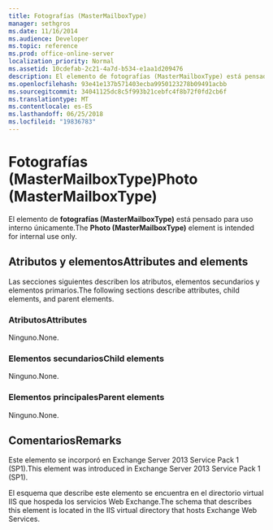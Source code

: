 ```yaml
---
title: Fotografías (MasterMailboxType)
manager: sethgros
ms.date: 11/16/2014
ms.audience: Developer
ms.topic: reference
ms.prod: office-online-server
localization_priority: Normal
ms.assetid: 10cdefab-2c21-4a7d-b534-e1aa1d209476
description: El elemento de fotografías (MasterMailboxType) está pensado para uso interno únicamente.
ms.openlocfilehash: 93e41e137b571403ecba9950123278b09491acbb
ms.sourcegitcommit: 34041125dc8c5f993b21cebfc4f8b72f0fd2cb6f
ms.translationtype: MT
ms.contentlocale: es-ES
ms.lasthandoff: 06/25/2018
ms.locfileid: "19836783"
---
```

# <a name="photo-mastermailboxtype"></a><span data-ttu-id="25dd3-103">Fotografías (MasterMailboxType)</span><span class="sxs-lookup"><span data-stu-id="25dd3-103">Photo (MasterMailboxType)</span></span>

<span data-ttu-id="25dd3-104">El elemento de **fotografías (MasterMailboxType)** está pensado para uso interno únicamente.</span><span class="sxs-lookup"><span data-stu-id="25dd3-104">The **Photo (MasterMailboxType)** element is intended for internal use only.</span></span> 

## <a name="attributes-and-elements"></a><span data-ttu-id="25dd3-105">Atributos y elementos</span><span class="sxs-lookup"><span data-stu-id="25dd3-105">Attributes and elements</span></span>

<span data-ttu-id="25dd3-106">Las secciones siguientes describen los atributos, elementos secundarios y elementos primarios.</span><span class="sxs-lookup"><span data-stu-id="25dd3-106">The following sections describe attributes, child elements, and parent elements.</span></span>
  
### <a name="attributes"></a><span data-ttu-id="25dd3-107">Atributos</span><span class="sxs-lookup"><span data-stu-id="25dd3-107">Attributes</span></span>

<span data-ttu-id="25dd3-108">Ninguno.</span><span class="sxs-lookup"><span data-stu-id="25dd3-108">None.</span></span>
  
### <a name="child-elements"></a><span data-ttu-id="25dd3-109">Elementos secundarios</span><span class="sxs-lookup"><span data-stu-id="25dd3-109">Child elements</span></span>

<span data-ttu-id="25dd3-110">Ninguno.</span><span class="sxs-lookup"><span data-stu-id="25dd3-110">None.</span></span>
  
### <a name="parent-elements"></a><span data-ttu-id="25dd3-111">Elementos principales</span><span class="sxs-lookup"><span data-stu-id="25dd3-111">Parent elements</span></span>

<span data-ttu-id="25dd3-112">Ninguno.</span><span class="sxs-lookup"><span data-stu-id="25dd3-112">None.</span></span>
  
## <a name="remarks"></a><span data-ttu-id="25dd3-113">Comentarios</span><span class="sxs-lookup"><span data-stu-id="25dd3-113">Remarks</span></span>

<span data-ttu-id="25dd3-114">Este elemento se incorporó en Exchange Server 2013 Service Pack 1 (SP1).</span><span class="sxs-lookup"><span data-stu-id="25dd3-114">This element was introduced in Exchange Server 2013 Service Pack 1 (SP1).</span></span>
  
<span data-ttu-id="25dd3-115">El esquema que describe este elemento se encuentra en el directorio virtual IIS que hospeda los servicios Web Exchange.</span><span class="sxs-lookup"><span data-stu-id="25dd3-115">The schema that describes this element is located in the IIS virtual directory that hosts Exchange Web Services.</span></span>
  

